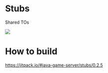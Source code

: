 # Stubs
Shared TOs

[![](https://jitpack.io/v/java-game-server/stubs.svg)](https://jitpack.io/#java-game-server/stubs)

# How to build
https://jitpack.io/#java-game-server/stubs/0.2.5
